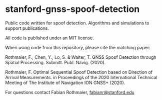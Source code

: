 # stanford-gnss-spoof-detection
Public code written for spoof detection. Algorithms and simulations to support publications.

All code is published under an MIT license.

When using code from this repository, please cite the matching paper:

Rothmaier, F., Chen, Y., Lo, S. & Walter, T. GNSS Spoof Detection through Spatial Processing. Submitt. Publ. Navig. (2020).

Rothmaier, F. Optimal Sequential Spoof Detection based on Direction of Arrival Measurements. in Proceedings of the 2020 International Technical Meeting of The Institute of Navigation ION GNSS+ (2020).


For questions contact Fabian Rothmaier, fabianr@stanford.edu
